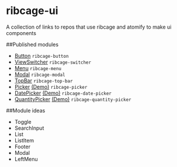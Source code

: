 ribcage-ui
==========

A collection of links to repos that use ribcage and atomify to make ui components

##Published modules

- [Button](http://github.com/techwraith/ribcage-button) `ribcage-button`
- [ViewSwitcher](https://github.com/Techwraith/ribcage-switcher) `ribcage-switcher`
- [Menu](https://github.com/Techwraith/ribcage-menu) `ribcage-menu`
- [Modal](https://github.com/Techwraith/ribcage-modal) `ribcage-modal`
- [TopBar](https://github.com/Techwraith/ribcage-top-bar) `ribcage-top-bar`
- [Picker](https://github.com/ben-ng/ribcage-picker) [(Demo)](http://ben-ng.github.io/ribcage-picker/) `ribcage-picker`
- [DatePicker](https://github.com/ben-ng/ribcage-date-picker) [(Demo)](http://ben-ng.github.io/ribcage-date-picker/) `ribcage-date-picker`
- [QuantityPicker](https://github.com/ben-ng/ribcage-quantity-picker) [(Demo)](http://ben-ng.github.io/ribcage-quantity-picker/) `ribcage-quantity-picker`

##Module ideas

- Toggle
- SearchInput
- List
- ListItem
- Footer
- Modal
- LeftMenu

